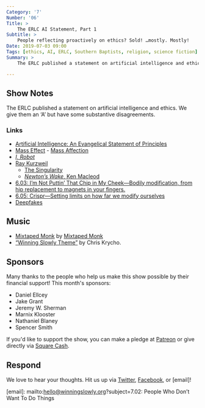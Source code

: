 ```yaml
---
Category: '7'
Number: '06'
Title: >
    The ERLC AI Statement, Part 1
Subtitle: >
    People reflecting proactively on ethics? Sold! …mostly. Mostly!
Date: 2019-07-03 09:00
Tags: [ethics, AI, ERLC, Southern Baptists, religion, science fiction]
Summary: >
    The ERLC published a statement on artificial intelligence and ethics. We give them an ‘A’ but have some substantive disagreements.

---
```


## Show Notes

The ERLC published a statement on artificial intelligence and ethics. We give them an ‘A’ but have some substantive disagreements.

### Links

- [Artificial Intelligence: An Evangelical Statement of Principles](https://erlc.com/resource-library/statements/artificial-intelligence-an-evangelical-statement-of-principles)
- [Mass Effect](https://en.wikipedia.org/wiki/Mass_Effect)
	  - [Mass Affection](https://massaffection.com)
- [<cite>I, Robot</cite>](https://en.wikipedia.org/wiki/I%2C_Robot)
- [Ray Kurzweil](https://en.wikipedia.org/wiki/Ray_Kurzweil)
  	- [The Singularity](https://en.wikipedia.org/wiki/Technological_singularity)
  	- [<cite>Newton’s Wake</cite>, Ken Macleod](https://www.alibris.com/Newtons-Wake-A-Space-Opera-Ken-MacLeod/book/9007100)
- [6.03: I’m Not Puttin’ That Chip in My Cheek—Bodily modification, from hip replacement to magnets in your fingers.][6.03]
- [6.05: Crispr—Setting limits on how far we modify ourselves][6.05]
- [Deepfakes](https://www.washingtonpost.com/technology/2018/12/30/fake-porn-videos-are-being-weaponized-harass-humiliate-women-everybody-is-potential-target/)

[6.03]: https://winningslowly.org/6.03/
[6.05]: https://winningslowly.org/6.05/

## Music

- [Mixtaped Monk](https://mixtapedmonk.bandcamp.com/track/indifferent-universe) by [Mixtaped Monk](https://mixtapedmonk.bandcamp.com)
- [“Winning Slowly Theme”](https://soundcloud.com/chriskrycho/winning-slowly) by Chris Krycho. 

## Sponsors

Many thanks to the people who help us make this show possible by their financial support! This month's sponsors:

- Daniel Ellcey
- Jake Grant
- Jeremy W. Sherman
- Marnix Klooster
- Nathaniel Blaney
- Spencer Smith

If you'd like to support the show, you can make a pledge at [Patreon] or give directly via [Square Cash].

[Patreon]: https://www.patreon.com/winningslowly
[Square Cash]: https://cash.me/$winningslowly


## Respond

We love to hear your thoughts. Hit us up via [Twitter], [Facebook], or [email]!

[Twitter]: //www.twitter.com/winningslowly
[Facebook]: //www.facebook.com/winningslowlypodcast
[email]: mailto:hello@winningslowly.org?subject=7.02: People Who Don’t Want To Do Things
